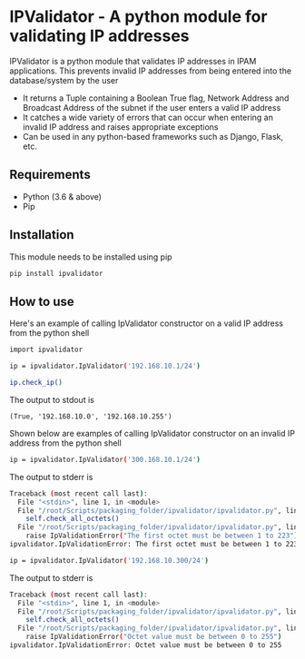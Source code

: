 # IPValidator - A python module for validating IP addresses

IPValidator is a python module that validates IP addresses in IPAM applications. This prevents invalid IP addresses from being entered into the database/system by the user

- It returns a Tuple containing a Boolean True flag, Network Address and Broadcast Address of the subnet if the user enters a valid IP address
- It catches a wide variety of errors that can occur when entering an invalid IP address and raises appropriate exceptions
- Can be used in any python-based frameworks such as Django, Flask, etc.

## Requirements

- Python (3.6 & above)
- Pip

## Installation

This module needs to be installed using pip

```bash
pip install ipvalidator

```

## How to use
Here's an example of calling IpValidator constructor on a valid IP address from the python shell
```bash
import ipvalidator

ip = ipvalidator.IpValidator('192.168.10.1/24')

ip.check_ip()
```
The output to stdout is 
```
(True, '192.168.10.0', '192.168.10.255')
```

Shown below are examples of calling IpValidator constructor on an invalid IP address from the python shell
```bash
ip = ipvalidator.IpValidator('300.168.10.1/24')
```

The output to stderr is 
```bash
Traceback (most recent call last):
  File "<stdin>", line 1, in <module>
  File "/root/Scripts/packaging_folder/ipvalidator/ipvalidator.py", line 20, in __init__
    self.check_all_octets()
  File "/root/Scripts/packaging_folder/ipvalidator/ipvalidator.py", line 61, in check_all_octets
    raise IpValidationError("The first octet must be between 1 to 223")
ipvalidator.IpValidationError: The first octet must be between 1 to 223
```


```bash
ip = ipvalidator.IpValidator('192.168.10.300/24')
```

The output to stderr is 
```bash
Traceback (most recent call last):
  File "<stdin>", line 1, in <module>
  File "/root/Scripts/packaging_folder/ipvalidator/ipvalidator.py", line 20, in __init__
    self.check_all_octets()
  File "/root/Scripts/packaging_folder/ipvalidator/ipvalidator.py", line 65, in check_all_octets
    raise IpValidationError("Octet value must be between 0 to 255")
ipvalidator.IpValidationError: Octet value must be between 0 to 255
```
